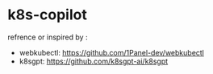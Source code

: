 # k8s-copilot

refrence or inspired by :
- webkubectl: https://github.com/1Panel-dev/webkubectl
- k8sgpt: https://github.com/k8sgpt-ai/k8sgpt
